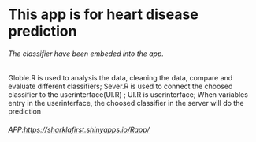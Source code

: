 # This app is for heart disease prediction
###### The classifier have been embeded into the app.
Globle.R is used to analysis the data, cleaning the data, compare and evaluate different classifiers;
Sever.R is used to connect the choosed classifier to the userinterface(UI.R)
; UI.R is userinterface; 
When variables entry in the userinterface, the choosed classifier in the server will do the prediction
###### APP:https://sharklafirst.shinyapps.io/Rapp/



